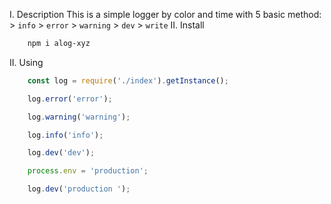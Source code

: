 I. Description
    This is a simple logger by color and time with 5 basic method:
    > `info`
    > `error`
    > `warning`
    > `dev`
    > `write`
II. Install
``` bash
    npm i alog-xyz
```
II. Using

```js
    const log = require('./index').getInstance();

    log.error('error');

    log.warning('warning');

    log.info('info');

    log.dev('dev');

    process.env = 'production';

    log.dev('production ');
```